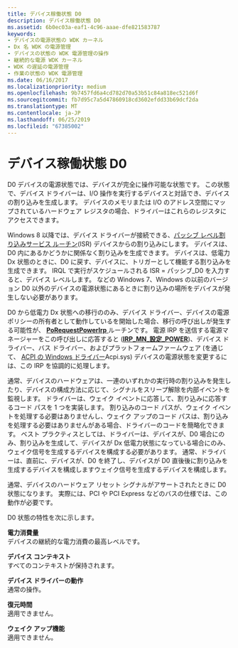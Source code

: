 ```yaml
---
title: デバイス稼働状態 D0
description: デバイス稼働状態 D0
ms.assetid: 6b0ec03a-eaf1-4c96-aaae-dfe821583787
keywords:
- デバイスの電源状態の WDK カーネル
- Dx 名 WDK の電源管理
- デバイスの状態の WDK 電源管理の操作
- 継続的な電源 WDK カーネル
- WDK の遅延の電源管理
- 作業の状態の WDK 電源管理
ms.date: 06/16/2017
ms.localizationpriority: medium
ms.openlocfilehash: 9b7457fd6a4cd782d70a53b51c84a818ec521d6f
ms.sourcegitcommit: fb7d95c7a5d47860918cd3602efdd33b69dcf2da
ms.translationtype: MT
ms.contentlocale: ja-JP
ms.lasthandoff: 06/25/2019
ms.locfileid: "67385002"
---
```

# <a name="device-working-state-d0"></a>デバイス稼働状態 D0





D0 デバイスの電源状態では、デバイスが完全に操作可能な状態です。 この状態で、デバイス ドライバーは、I/O 操作を実行するデバイスと対話でき、デバイスの割り込みを生成します。 デバイスのメモリまたは I/O のアドレス空間にマップされているハードウェア レジスタの場合、ドライバーはこれらのレジスタにアクセスできます。

Windows 8 以降では、デバイス ドライバーが接続できる、[パッシブ レベル割り込みサービス ルーチン](using-passive-level-interrupt-handling-routines.md)(ISR) デバイスからの割り込みにします。 デバイスは、D0 内にあるかどうかに関係なく割り込みを生成できます。 デバイスは、低電力 Dx 状態のときに、D0 に戻す、デバイスに、トリガーとして機能する割り込みを生成できます。 IRQL で実行がスケジュールされる ISR = パッシブ\_D0 を入力すると、デバイス レベルします。 などの Windows 7、Windows の以前のバージョン D0 以外のデバイスの電源状態にあるときに割り込みの場所をデバイスが発生しない必要があります。

D0 から低電力 Dx 状態への移行ののみ、デバイス ドライバー、デバイスの電源ポリシーの所有者として動作しているを開始した場合、移行の呼び出しが発生する可能性が、 [ **PoRequestPowerIrp** ](https://docs.microsoft.com/windows-hardware/drivers/ddi/content/wdm/nf-wdm-porequestpowerirp)ルーチンです。 電源 IRP を送信する電源マネージャーをこの呼び出しに応答すると ([**IRP\_MN\_設定\_POWER**](https://docs.microsoft.com/windows-hardware/drivers/kernel/irp-mn-set-power))、デバイス ドライバー、バス ドライバー、およびプラットフォームファームウェア (を通じて、 [ACPI の Windows ドライバー](acpi-driver.md)Acpi.sys) デバイスの電源状態を変更するには、この IRP を協調的に処理します。

通常、デバイスのハードウェアは、一連のいずれかの実行時の割り込みを発生したり、デバイスの構成方法に応じて、シグナルをスリープ解除を内部イベントを監視します。 ドライバーは、ウェイク イベントに応答して、割り込みに応答するコード パスを 1 つを実装します。 割り込みのコード パスが、ウェイク イベントを処理する必要はありませんし、ウェイク アップのコード パスは、割り込みを処理する必要はありませんがある場合、ドライバーのコードを簡略化できます。 ベスト プラクティスとしては、ドライバーは、デバイスが、D0 場合にのみ、割り込みを生成して、デバイスが Dx 低電力状態になっている場合にのみ、ウェイク信号を生成するデバイスを構成する必要があります。 通常、ドライバーは、直前に、デバイスが、D0 を終了し、デバイスが D0 直後後に割り込みを生成するデバイスを構成しますウェイク信号を生成するデバイスを構成します。

通常、デバイスのハードウェア リセット シグナルがアサートされたときに D0 状態になります。 実際には、PCI や PCI Express などのバスの仕様では、この動作が必要です。

D0 状態の特性を次に示します。

<a href="" id="power-consumption"></a>**電力消費量**  
デバイスの継続的な電力消費の最高レベルです。

<a href="" id="device-context"></a>**デバイス コンテキスト**  
すべてのコンテキストが保持されます。

<a href="" id="device-driver-behavior"></a>**デバイス ドライバーの動作**  
通常の操作。

<a href="" id="restore-time"></a>**復元時間**  
適用できません。

<a href="" id="wake-up-capability"></a>**ウェイク アップ機能**  
適用できません。

 

 




